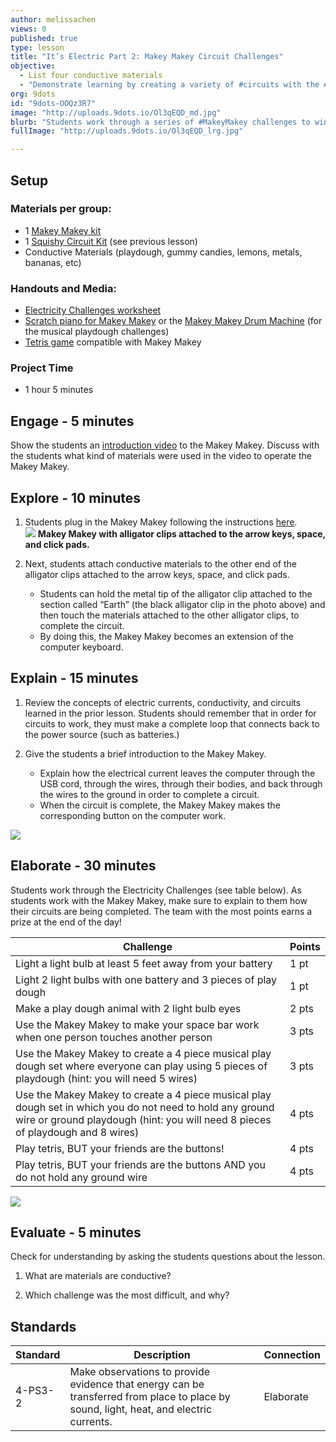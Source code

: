 ```yaml
---
author: melissachen
views: 0
published: true
type: lesson
title: "It’s Electric Part 2: Makey Makey Circuit Challenges"
objective: 
  - List four conductive materials
  - "Demonstrate learning by creating a variety of #circuits with the #MakeyMakey"
org: 9dots
id: "9dots-OOQz3R7"
image: "http://uploads.9dots.io/Ol3qEQD_md.jpg"
blurb: "Students work through a series of #MakeyMakey challenges to win points for their team. This lesson begins with an introduction to the #MakeyMakey and reviewing conductive materials with students. Students explore the #MakeyMakey for ten minutes and are then presented with challenges to complete. Students demonstrate learning by creating successful circuits that control a computer using a #MakeyMakey."
fullImage: "http://uploads.9dots.io/Ol3qEQD_lrg.jpg"

---
```


## Setup
### Materials per group:

 - 1 [Makey Makey kit](http://www.makeymakey.com/) 
 - 1 [Squishy Circuit Kit](http://squishycircuitsstore.com/kits.html) (see previous lesson)
 - Conductive Materials (playdough, gummy candies, lemons, metals, bananas, etc)

### Handouts and Media:

 - [Electricity Challenges worksheet](http://9-dots.org/wp-uploads/2013/02/Electricity-Challenge.docx)
 - [Scratch piano for Makey Makey](http://scratch.mit.edu/projects/2543877/) or the [Makey Makey Drum Machine](http://www.makeymakey.com/howto.php) (for the musical playdough challenges)
 - [Tetris game](http://www.freetetris.org/game.php) compatible with Makey Makey

### Project Time

- 1 hour 5 minutes

## Engage - 5 minutes
Show the students an [introduction video](https://www.youtube.com/watch?v=rfQqh7iCcOU) to the Makey Makey. Discuss with the students what kind of materials were used in the video to operate the Makey Makey.

## Explore - 10 minutes

1. Students plug in the Makey Makey following the instructions [here](http://www.makeymakey.com/howto.php).  
![](http://uploads.9dots.io/OOtMUfp_md.jpg) 
**Makey Makey with alligator clips attached to the arrow keys, space, and click pads.**

2. Next, students attach conductive materials to the other end of the alligator clips attached to the arrow keys, space, and click pads.  
	- Students can hold the metal tip of the alligator clip attached to the section called “Earth” (the black alligator clip in the photo above) and then touch the materials attached to the other alligator clips, to complete the circuit.  
    - By doing this, the Makey Makey becomes an extension of the computer keyboard.

## Explain - 15 minutes

1. Review the concepts of electric currents, conductivity, and circuits learned in the prior lesson. Students should remember that in order for circuits to work, they must make a complete loop that connects back to the power source (such as batteries.) 

2. Give the students a brief introduction to the Makey Makey.
	- Explain how the electrical current leaves the computer through the USB cord, through the wires, through their bodies, and back through the wires to the ground in order to complete a circuit.  
    - When the circuit is complete, the Makey Makey makes the corresponding button on the computer work.

![](http://uploads.9dots.io/OOtM1kf_md.jpg) 

## Elaborate - 30 minutes
Students work through the Electricity Challenges (see table below).  As students work with the Makey Makey, make sure to explain to them how their circuits are being completed. The team with the most points earns a prize at the end of the day!


Challenge | Points
--- | --- 
Light a light bulb at least 5 feet away from your battery | 1 pt 
Light 2 light bulbs with one battery and 3 pieces of play dough | 1 pt 
Make a play dough animal with 2 light bulb eyes | 2 pts 
Use the Makey Makey to make your space bar work when one person touches another person | 3 pts 
Use the Makey Makey to create a 4 piece musical play dough set where everyone can play using 5 pieces of playdough (hint: you will need 5 wires) | 3 pts 
Use the Makey Makey to create a 4 piece musical play dough set in which you do not need to hold any ground wire or ground playdough (hint: you will need 8 pieces of playdough and 8 wires) | 4 pts 
Play tetris, BUT your friends are the buttons! | 4 pts 
Play tetris, BUT your friends are the buttons AND you do not hold any ground wire | 4 pts 

![](http://uploads.9dots.io/OOtYsw5_md.jpg) 

## Evaluate - 5 minutes
Check for understanding by asking the students questions about the lesson.

1. What are materials are conductive?

2. Which challenge was the most difficult, and why?

## Standards

Standard | Description | Connection
--- | --- | ---
4-PS3-2 | Make observations to provide evidence that energy can be transferred from place to place by sound, light, heat, and electric currents. | Elaborate
